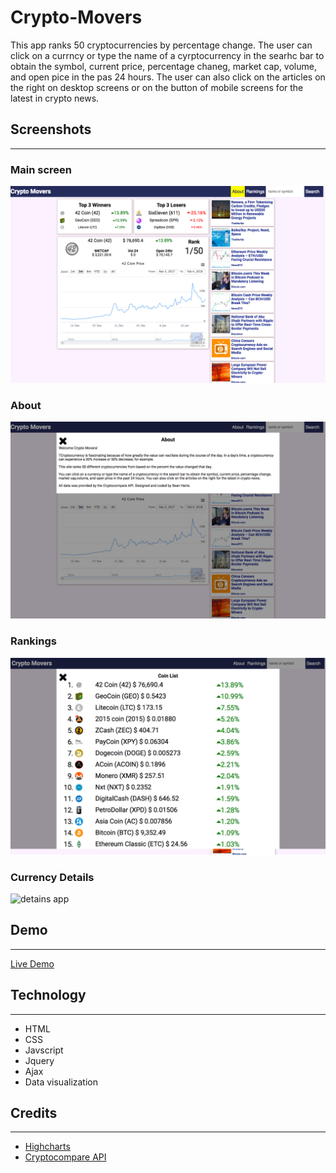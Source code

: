 <h1>Crypto-Movers</h1>


This app ranks 50 cryptocurrencies by percentage change. The user can click on a currncy or type the name of a cyrptocurrency in the searhc bar to obtain the symbol, current price, percentage chaneg, market cap, volume, and open pice in the pas 24 hours.  The user can also click on the articles on the right on desktop screens or on the button of mobile screens for the latest in crypto news.



<h2>Screenshots</h2>
<hr>
<h3>Main screen</h3>
<img src="images/dashsnapshot.png" alt="main app" style="max-width: 100%">

<h3>About</h3>
<img src="images/aboutsnapshot.png" alt="about app" style="max-width: 100%">

<h3>Rankings</h3>
<img src="images/rankingssnapshot.png" alt="ranking app" style="max-width: 100%">

<h3>Currency Details</h3>
<img src="images/geninfonapshot.png" alt="detains app" style="max-width: 100%">


<h2>Demo</h2>
<hr>
<a href="https://hartecode.github.io/cryptowinners-losers/">Live Demo</a>

<h2>Technology</h2>
<hr>
<ul>
	<li>HTML</li>
	<li>CSS</li>
	<li>Javscript</li>
	<li>Jquery</li>
	<li>Ajax</li>
	<li>Data visualization</li>
</ul>

<h2>Credits</h2>
<hr>
<ul>
	<li><a href="https://www.highcharts.com/">Highcharts</a></li>
	<li><a href="https://www.cryptocompare.com/api/">Cryptocompare API</a></li>
</ul>


